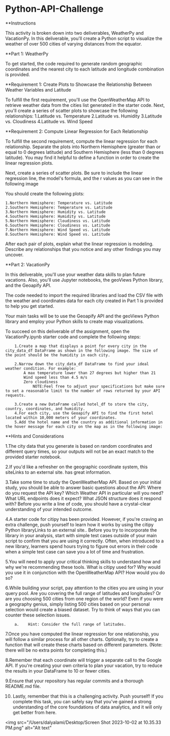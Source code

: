 # Python-API-Challenge
 
**Instructions

This activity is broken down into two deliverables, WeatherPy and
VacationPy. In this deliverable, you'll create a Python script to visualize
the weather of over 500 cities of varying distances from the equator.

**Part 1: WeatherPy

To get started, the code required to generate random geographic coordinates and the nearest city to each latitude and longitude combination is provided.

**Requirement 1: Create Plots to Showcase the Relationship Between Weather Variables and Latitude

To fulfill the first requirement, you'll use the OpenWeatherMap API to retrieve weather data from the cities list generated in the starter code. Next, you'll create a series of scatter plots to showcase the following relationships:
        1.Latitude vs. Temperature
        2.Latitude vs. Humidity
        3.Latitude vs. Cloudiness
        4.Latitude vs. Wind Speed
        
**Requirement 2: Compute Linear Regression for Each Relationship

To fulfill the second requirement, compute the linear regression for each relationship. Separate the plots into Northern Hemisphere (greater than or equal to 0 degrees latitude) and Southern Hemisphere (less than 0 degrees latitude). You may find it helpful to define a function in order to create the linear regression plots.

Next, create a series of scatter plots. Be sure to include the linear regression line, the model's formula, and the r values as you can see in the following image
 
You should create the following plots:

    1.Northern Hemisphere: Temperature vs. Latitude
    2.Southern Hemisphere: Temperature vs. Latitude
    3.Northern Hemisphere: Humidity vs. Latitude
    4.Southern Hemisphere: Humidity vs. Latitude
    5.Northern Hemisphere: Cloudiness vs. Latitude
    6.Southern Hemisphere: Cloudiness vs. Latitude
    7.Northern Hemisphere: Wind Speed vs. Latitude
    8.Southern Hemisphere: Wind Speed vs. Latitude
    
After each pair of plots, explain what the linear regression is modeling. Describe any relationships that you notice and any other findings you may uncover.

**Part 2: VacationPy

In this deliverable, you'll use your weather data skills to plan future vacations. Also, you'll use Jupyter notebooks, the geoViews Python library, and the Geoapify API.

The code needed to import the required libraries and load the CSV file with the weather and coordinates data for each city created in Part 1 is provided to help you get started.

Your main tasks will be to use the Geoapify API and the geoViews Python library and employ your Python skills to create map visualizations.

To succeed on this deliverable of the assignment, open the VacationPy.ipynb starter code and complete the following steps:

        1.Create a map that displays a point for every city in the city_data_df DataFrame as shown in the following image. The size of the point should be the humidity in each city.

        2.Narrow down the city_data_df DataFrame to find your ideal weather condition. For example:
            A max temperature lower than 27 degrees but higher than 21
            Wind speed less than 4.5 m/s
            Zero cloudiness
                NOTE:Feel free to adjust your specifications but make sure to set a reasonable limit to the number of rows returned by your API requests.

        3.Create a new DataFrame called hotel_df to store the city, country, coordinates, and humidity.
        4.For each city, use the Geoapify API to find the first hotel located within 10,000 meters of your coordinates.
        5.Add the hotel name and the country as additional information in the hover message for each city on the map as in the following image:

**Hints and Considerations

1.The city data that you generate is based on random coordinates and different query times, so your outputs will not be an exact match to the provided starter notebook.

2.If you'd like a refresher on the geographic coordinate system, this siteLinks to an external site. has great information.

3.Take some time to study the OpenWeatherMap API. Based on your initial study, you should be able to answer basic questions about the API: Where do you request the API key? Which Weather API in particular will you need? What URL endpoints does it expect? What JSON structure does it respond with? Before you write a line of code, you should have a crystal-clear understanding of your intended outcome.

4.A starter code for citipy has been provided. However, if you're craving an extra challenge, push yourself to learn how it works by using the citipy Python libraryLinks to an external site.. Before you try to incorporate the library in your analysis, start with simple test cases outside of your main script to confirm that you are using it correctly. Often, when introduced to a new library, learners spend hours trying to figure out errors in their code when a simple test case can save you a lot of time and frustration.

5.You will need to apply your critical thinking skills to understand how and why we're recommending these tools. What is citipy used for? Why would you use it in conjunction with the OpenWeatherMap API? How would you do so?

6.While building your script, pay attention to the cities you are using in your query pool. Are you covering the full range of latitudes and longitudes? Or are you choosing 500 cities from one region of the world? Even if you were a geography genius, simply listing 500 cities based on your personal selection would create a biased dataset. Try to think of ways that you can counter these selection issues.

        a.    Hint: Consider the full range of latitudes.
        
7.Once you have computed the linear regression for one relationship, you will follow a similar process for all other charts. Optionally, try to create a function that will create these charts based on different parameters. (Note: there will be no extra points for completing this.)

8.Remember that each coordinate will trigger a separate call to the Google API. If you're creating your own criteria to plan your vacation, try to reduce the results in your DataFrame to 10 or fewer cities.

9.Ensure that your repository has regular commits and a thorough README.md file.

10. Lastly, remember that this is a challenging activity. Push yourself! If you complete this task, you can safely say that you've gained a strong understanding of the core foundations of data analytics, and it will only get better from here.


<img src="/Users/dalyalami/Desktop/Screen Shot 2023-10-02 at 10.35.33 PM.png" alt="Alt text" 
